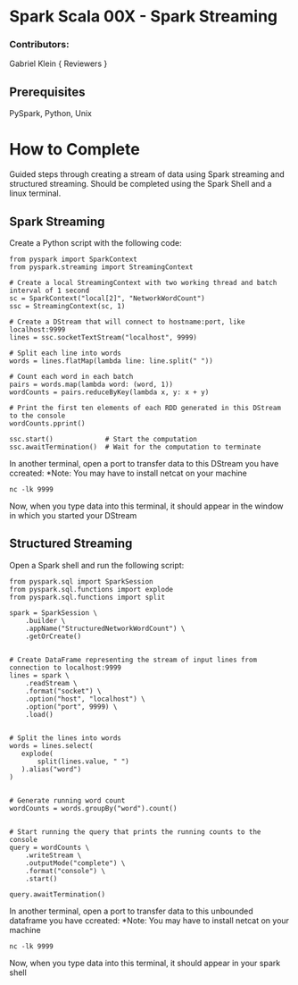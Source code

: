 # Spark Scala 00X - Spark Streaming

### Contributors:
Gabriel Klein
{ Reviewers }

## Prerequisites

PySpark, Python, Unix

# How to Complete

Guided steps through creating a stream of data using Spark streaming and structured streaming. Should be completed using the Spark Shell and a linux terminal.

## Spark Streaming

Create a Python script with the following code:


	from pyspark import SparkContext
	from pyspark.streaming import StreamingContext

	# Create a local StreamingContext with two working thread and batch interval of 1 second
	sc = SparkContext("local[2]", "NetworkWordCount")
	ssc = StreamingContext(sc, 1)

	# Create a DStream that will connect to hostname:port, like localhost:9999
	lines = ssc.socketTextStream("localhost", 9999)

	# Split each line into words
	words = lines.flatMap(lambda line: line.split(" "))

	# Count each word in each batch
	pairs = words.map(lambda word: (word, 1))
	wordCounts = pairs.reduceByKey(lambda x, y: x + y)

	# Print the first ten elements of each RDD generated in this DStream to the console
	wordCounts.pprint()

	ssc.start()             # Start the computation
	ssc.awaitTermination()  # Wait for the computation to terminate




In another terminal, open a port to transfer data to this DStream you have ccreated:
*Note: You may have to install netcat on your machine




	nc -lk 9999



Now, when you type data into this terminal, it should appear in the window in which you started your DStream


## Structured Streaming

Open a Spark shell and run the following script:


	from pyspark.sql import SparkSession
	from pyspark.sql.functions import explode
	from pyspark.sql.functions import split

	spark = SparkSession \
	    .builder \
	    .appName("StructuredNetworkWordCount") \
	    .getOrCreate()


	# Create DataFrame representing the stream of input lines from connection to localhost:9999
	lines = spark \
	    .readStream \
	    .format("socket") \
	    .option("host", "localhost") \
	    .option("port", 9999) \
	    .load()


	# Split the lines into words
	words = lines.select(
	   explode(
	       split(lines.value, " ")
	   ).alias("word")
	)


	# Generate running word count
	wordCounts = words.groupBy("word").count()


	# Start running the query that prints the running counts to the console
	query = wordCounts \
	    .writeStream \
	    .outputMode("complete") \
	    .format("console") \
	    .start()

	query.awaitTermination()


In another terminal, open a port to transfer data to this unbounded dataframe you have ccreated:
*Note: You may have to install netcat on your machine



	nc -lk 9999



Now, when you type data into this terminal, it should appear in your spark shell